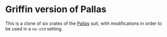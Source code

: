 # Griffin version of Pallas

This is a clone of six crates of the [Pallas](https://github.com/txpipe/pallas) suit, with modifications in order to be used in a `no-std` setting.
